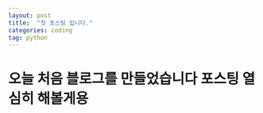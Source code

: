 ```yaml
---
layout: post
title:  "첫 포스팅 입니다."
categories: coding
tag: python
---
```


# 오늘 처음 블로그를 만들었습니다 포스팅 열심히 해볼게용

